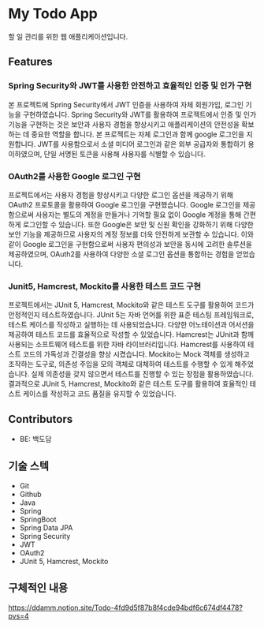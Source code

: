 # My Todo App
할 일 관리를 위한 웹 애플리케이션입니다.
<br/>
## Features
### Spring Security와 JWT를 사용한 **안전하고 효율적인 인증 및 인가 구현**
본 프로젝트에 Spring Security에서 JWT 인증을 사용하여 자체 회원가입, 로그인 기능을 구현하였습니다. Spring Security와 JWT를 활용하여 프로젝트에서 인증 및 인가 기능을 구현하는 것은 보안과 사용자 경험을 향상시키고 애플리케이션의 안전성을 확보하는 데 중요한 역할을 합니다.
본 프로젝트는 자체 로그인과 함께 google 로그인을 지원합니다. JWT를 사용함으로서 소셜 미디어 로그인과 같은 외부 공급자와 통합하기 용이하였으며, 단일 서명된 토큰을 사용해 사용자를 식별할 수 있습니다.

### OAuth2를 사용한 Google 로그인 구현
프로젝트에서는 사용자 경험을 향상시키고 다양한 로그인 옵션을 제공하기 위해 OAuth2 프로토콜을 활용하여 Google 로그인을 구현했습니다.
Google 로그인을 제공함으로써 사용자는 별도의 계정을 만들거나 기억할 필요 없이 Google 계정을 통해 간편하게 로그인할 수 있습니다. 또한 Google은 보안 및 신원 확인을 강화하기 위해 다양한 보안 기능을 제공하므로 사용자의 계정 정보를 더욱 안전하게 보관할 수 있습니다.
이와 같이 Google 로그인을 구현함으로써 사용자 편의성과 보안을 동시에 고려한 솔루션을 제공하였으며, OAuth2를 사용하여 다양한 소셜 로그인 옵션을 통합하는 경험을 얻었습니다.

### Junit5, Hamcrest, Mockito를 사용한 테스트 코드 구현
프로젝트에서는 JUnit 5, Hamcrest, Mockito와 같은 테스트 도구를 활용하여 코드가 안정적인지 테스트하였습니다. 
JUnit 5는 자바 언어를 위한 표준 테스팅 프레임워크로, 테스트 케이스를 작성하고 실행하는 데 사용되었습니다. 다양한 어노테이션과 어서션을 제공하여 테스트 코드를 효율적으로 작성할 수 있었습니다.
Hamcrest는 JUnit과 함께 사용되는 소프트웨어 테스트를 위한 자바 라이브러리입니다. Hamcrest를 사용하여 테스트 코드의 가독성과 간결성을 향상 시켰습니다.
Mockito는 Mock 객체를 생성하고 조작하는 도구로, 의존성 주입을 모의 객체로 대체하여 테스트를 수행할 수 있게 해주었습니다. 실제 의존성을 갖지 않으면서 테스트를 진행할 수 있는 장점을 활용하였습니다.
결과적으로 JUnit 5, Hamcrest, Mockito와 같은 테스트 도구를 활용하여 효율적인 테스트 케이스를 작성하고 코드 품질을 유지할 수 있었습니다.

## Contributors
- BE: 백도담

## 기술 스텍
- Git
- Github
- Java
- Spring
- SpringBoot
- Spring Data JPA
- Spring Security
- JWT
- OAuth2
- JUnit 5, Hamcrest, Mockito

## 구체적인 내용
https://ddamm.notion.site/Todo-4fd9d5f87b8f4cde94bdf6c674df4478?pvs=4
